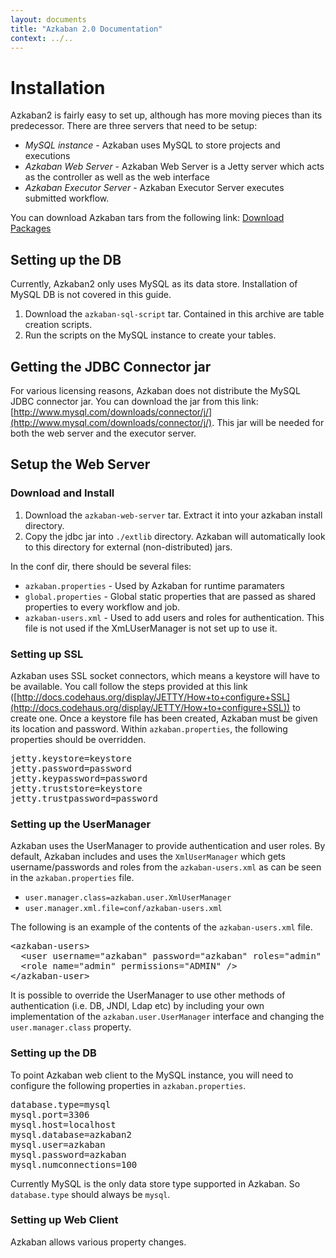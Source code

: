 ```yaml
---
layout: documents
title: "Azkaban 2.0 Documentation"
context: ../..
---
```


# Installation

Azkaban2 is fairly easy to set up, although has more moving pieces than its predecessor. There are three servers that need to be setup:
* *MySQL instance* - Azkaban uses MySQL to store projects and executions
* *Azkaban Web Server* - Azkaban Web Server is a Jetty server which acts as the controller as well as the web interface
* *Azkaban Executor Server* - Azkaban Executor Server executes submitted workflow.

You can download Azkaban tars from the following link: [Download Packages](downloads.html)

## Setting up the DB
Currently, Azkaban2 only uses MySQL as its data store. Installation of MySQL DB is not covered in this guide. 
1. Download the `azkaban-sql-script` tar. Contained in this archive are table creation scripts.
2. Run the scripts on the MySQL instance to create your tables.

## Getting the JDBC Connector jar
For various licensing reasons, Azkaban does not distribute the MySQL JDBC connector jar. You can download the jar from this link: [http://www.mysql.com/downloads/connector/j/](http://www.mysql.com/downloads/connector/j/). 
This jar will be needed for both the web server and the executor server.

## Setup the Web Server
### Download and Install
1. Download the `azkaban-web-server` tar. Extract it into your azkaban install directory.
2. Copy the jdbc jar into `./extlib` directory. Azkaban will automatically look to this directory for external (non-distributed) jars.

In the conf dir, there should be several files:
* `azkaban.properties` - Used by Azkaban for runtime paramaters
* `global.properties` - Global static properties that are passed as shared properties to every workflow and job.
* `azkaban-users.xml` - Used to add users and roles for authentication. This file is not used if the XmLUserManager is not set up to use it.

### Setting up SSL
Azkaban uses SSL socket connectors, which means a keystore will have to be available. You call follow the steps provided at this link ([http://docs.codehaus.org/display/JETTY/How+to+configure+SSL](http://docs.codehaus.org/display/JETTY/How+to+configure+SSL)) to create one.
Once a keystore file has been created, Azkaban must be given its location and password. Within `azkaban.properties`, the following properties should be overridden.

<pre>
jetty.keystore=keystore
jetty.password=password
jetty.keypassword=password
jetty.truststore=keystore
jetty.trustpassword=password
</pre>

### Setting up the UserManager
Azkaban uses the UserManager to provide authentication and user roles.
By default, Azkaban includes and uses the `XmlUserManager` which gets username/passwords and roles from the `azkaban-users.xml` as can be seen in the `azkaban.properties` file.
* `user.manager.class=azkaban.user.XmlUserManager`
* `user.manager.xml.file=conf/azkaban-users.xml`

The following is an example of the contents of the `azkaban-users.xml` file.

<pre>
&lt;azkaban-users&gt;
  &lt;user username="azkaban" password="azkaban" roles="admin" groups="azkaban"/&gt;
  &lt;role name="admin" permissions="ADMIN" /&gt;
&lt;/azkaban-user&gt;
</pre>

It is possible to override the UserManager to use other methods of authentication (i.e. DB, JNDI, Ldap etc) by including your own implementation of the `azkaban.user.UserManager` interface and changing the `user.manager.class` property.

### Setting up the DB

To point Azkaban web client to the MySQL instance, you will need to configure the following properties in `azkaban.properties`.

<pre>
database.type=mysql
mysql.port=3306
mysql.host=localhost
mysql.database=azkaban2
mysql.user=azkaban
mysql.password=azkaban
mysql.numconnections=100
</pre>

Currently MySQL is the only data store type supported in Azkaban. So `database.type` should always be `mysql`.

### Setting up Web Client

Azkaban allows various property changes. 
